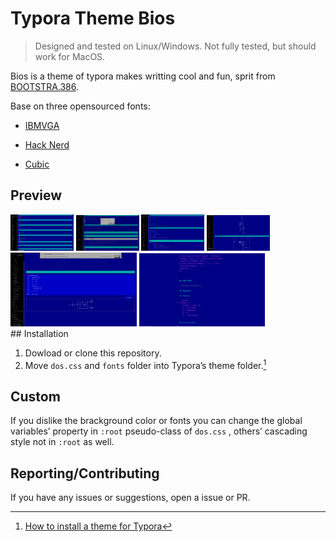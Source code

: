 # Typora Theme Bios

> Designed and tested on Linux/Windows. Not fully tested, but should work for MacOS. 

Bios is a theme of typora makes writting cool and fun, sprit from [BOOTSTRA.386](https://github.com/kristopolous/BOOTSTRA.386).

Base on three opensourced fonts: 

- [IBMVGA](https://int10h.org/oldschool-pc-fonts/fontlist/font?ibm_vga_8x14)

- [Hack Nerd](https://github.com/ryanoasis/nerd-fonts/tree/master/patched-fonts/Hack)

- [Cubic](https://github.com/ACh-K/Cubic-11)

## Preview
<div style="float:flex">
<img src="imgs/2023-05-09_20-16_1.png"  alt="nolmal mode1" style="width:20%;"/>
<img src="imgs/2023-05-09_20-16_2.png"  alt="nolmal mode2" style="width:20%;"/>
<img src="imgs/2023-05-09_20-17.png"  alt="code fence" style="width:20%;"/>
<img src="imgs/2023-05-09_20-17_1.png"  alt="mermaid" style="width:20%;"/>
<img src="imgs/2023-05-09_20-18.png" alt="focus mode" style="width:40%;"/>
<img src="imgs/2023-05-09_20-19.png" alt="source code mode" style="width:40%;"/>
</div>
## Installation

1. Dowload or clone this repository.
2. Move `dos.css` and `fonts` folder into Typora’s theme folder.[^1]

[^1]: [How to install a theme for Typora](https://theme.typora.io/doc/Install-Theme/)

## Custom

If you dislike the brackground color or fonts you can change the global variables’ property in `:root` pseudo-class of `dos.css` , others’ cascading style not in  `:root` as well.

## Reporting/Contributing

If you have any issues or suggestions, open a issue or PR.
